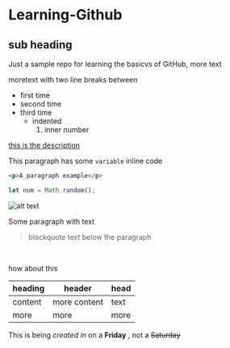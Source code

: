 # Learning-Github

## sub heading

Just a sample repo for learning the basicvs of GitHub, more text

moretext with two line breaks between

- first time
- second time
- third time
  - indented
    1. inner number

[this is the description](http://www.github.com)

This paragraph has some `variable` inline code

```html
<p>A paragraph example</p>
```

```javascript
let num = Math.random();
```

![alt text](https://picsum.photos/536/354)

Some paragraph with text

> blockquote text below the paragraph

</br>

how about this

| heading | header       | head |
| ------- | ------------ | ---- |
| content | more content | text |
| more    | more         | more |

This is being _created in_ on a **Friday**
, not a ~~Saturday~~
